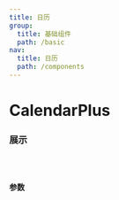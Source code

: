 ```yaml
---
title: 日历
group:
  title: 基础组件
  path: /basic
nav:
  title: 日历
  path: /components
---
```


# CalendarPlus
### 展示

<code src="./demos/demo.tsx" />

### 参数
<API />